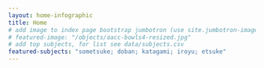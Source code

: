 ```yaml
---
layout: home-infographic
title: Home
# add image to index page bootstrap jumbotron (use site.jumbotron-image instead)
# featured-image: "/objects/aacc-bowls4-resized.jpg"
# add top subjects, for list see data/subjects.csv
featured-subjects: "sometsuke; doban; katagami; iroyu; etsuke"
---
```


